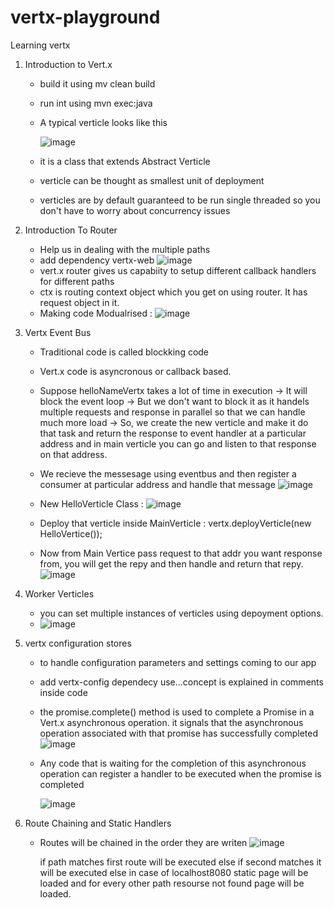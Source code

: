 # vertx-playground
Learning vertx

1) Introduction to Vert.x
   - build it using mv clean build
   - run int using mvn exec:java
   - A typical verticle looks like this

     ![image](https://github.com/utkarsh30898/vertx-playground/assets/49248032/5b646835-b6a1-4e7c-93a5-00db52c79aa8)

   - it is a class that extends Abstract Verticle
   - verticle can be thought as smallest unit of deployment
   - verticles are by default guaranteed to be run single threaded so you don't have to worry about concurrency issues
  
2) Introduction To Router
   - Help us in dealing with the multiple paths
   - add dependency vertx-web
     ![image](https://github.com/utkarsh30898/vertx-playground/assets/49248032/fbc48313-1016-4b2b-b243-e2248ba34758)
   - vert.x router gives us capabiity to setup different callback handlers for different paths
   - ctx is routing context object which you get on using router. It has request object in it.
   - Making code Modualrised :
     ![image](https://github.com/utkarsh30898/vertx-playground/assets/49248032/6cc01713-c773-4311-8d53-009338dad786)

3) Vertx Event Bus
   - Traditional code is called blockking code
   - Vert.x code is asyncronous or callback based.
   - Suppose helloNameVertx takes a lot of time in execution -> It will block the event loop -> But we don't want to block it as it handels multiple requests and        response in parallel so that we can handle much more load -> So, we create the new verticle and make it do that task and return the response to event handler       at a particular address and in main verticle you can go and listen to that response on that address.
   - We recieve the messesage using eventbus and then register a consumer at particular address and handle that message
           ![image](https://github.com/utkarsh30898/vertx-playground/assets/49248032/6632a663-bee3-4d8e-bc99-ec477216c037)
   - New HelloVerticle Class :
     ![image](https://github.com/utkarsh30898/vertx-playground/assets/49248032/fe77cecf-ae13-4966-903e-03496a9cdfac)

   - Deploy that verticle inside MainVerticle : vertx.deployVerticle(new HelloVertice());
   -  Now from Main Vertice pass request to that addr you want response from, you will get the repy and then handle and return that repy.
     ![image](https://github.com/utkarsh30898/vertx-playground/assets/49248032/deb2f7b3-2bbf-42ba-8242-ac042ef92705)

4) Worker Verticles
   - you can set multiple instances of verticles using depoyment options.
   - ![image](https://github.com/utkarsh30898/vertx-playground/assets/49248032/7380c205-7643-43cc-b8ad-4807e29333dd)

6) vertx configuration stores
   - to handle configuration parameters and settings coming to our app
   - add vertx-config dependecy use...concept is explained in comments inside code
   - the promise.complete() method is used to complete a Promise in a Vert.x asynchronous operation. it signals that the asynchronous operation associated with          that promise has successfully completed
     ![image](https://github.com/utkarsh30898/vertx-playground/assets/49248032/1ad4cc41-f5f5-4bd4-a33d-18210aba816e)
   -  Any code that is waiting for the completion of this asynchronous operation can register a handler to be executed when the promise is completed
     
        ![image](https://github.com/utkarsh30898/vertx-playground/assets/49248032/5a693378-37d7-4b91-b20d-0c1566e0651b)
7) Route Chaining and Static Handlers
   - Routes will be chained in the order they are writen
     ![image](https://github.com/utkarsh30898/vertx-playground/assets/49248032/0dbf0883-5141-4b41-a9b4-33a47b826e15)
     
     if path matches first route will be executed else if second matches it will be executed else in case of localhost8080 static page will be loaded and for every other path resourse not found page will be    
     loaded.
     


